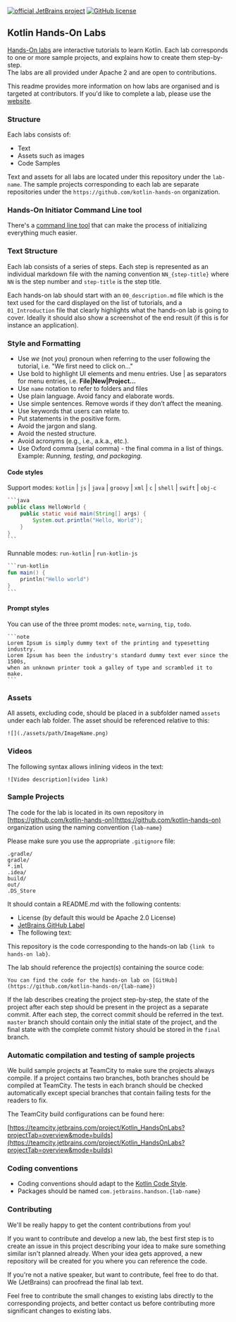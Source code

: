 [![official JetBrains project](https://jb.gg/badges/official.svg)](https://confluence.jetbrains.com/display/ALL/JetBrains+on+GitHub)
[![GitHub license](https://img.shields.io/badge/license-Apache%20License%202.0-blue.svg?style=flat)](https://www.apache.org/licenses/LICENSE-2.0)


## Kotlin Hands-On Labs

[Hands-On labs](https://play.kotlinlang.org/hands-on) are interactive tutorials to learn Kotlin.
Each lab corresponds to one or more sample projects, and explains how to create them step-by-step.   
The labs are all provided under Apache 2 and are open to contributions. 

This readme provides more information on how labs are organised and is targeted at contributors.
If you'd like to complete a lab, please use the [website](https://play.kotlinlang.org/hands-on).


### Structure

Each labs consists of:

* Text
* Assets such as images
* Code Samples

Text and assets for all labs are located under this repository under the `lab-name`.
The sample projects corresponding to each lab are separate repositories under the `https://github.com/kotlin-hands-on` organization.  

### Hands-On Initiator Command Line tool

There's a [command line tool](https://github.com/kotlin-hands-on/hands-on-init) that can make the process of
initializing everything much easier.


### Text Structure

Each lab consists of a series of steps.
Each step is represented as an individual markdown file with the naming convention `NN_{step-title}` where
`NN` is the step number and `step-title` is the step title. 

Each hands-on lab should start with an `00_description.md` file which is the text used for the card displayed on the
list of tutorials, and a `01_Introduction` file that clearly highlights what the hands-on lab is going to cover.
Ideally it should also show a screenshot of the end result (if this is for instance an application). 

### Style and Formatting

* Use *we* (not *you*) pronoun when referring to the user following the tutorial, i.e. "We first need to click on..." 
* Use bold to highlight UI elements and menu entries. Use | as separators for menu entries, i.e. **File|New|Project...**
* Use `name` notation to refer to folders and files
* Use plain language. Avoid fancy and elaborate words. 
* Use simple sentences. Remove words if they don’t affect the meaning.
* Use keywords that users can relate to. 
* Put statements in the positive form.
* Avoid the jargon and slang.
* Avoid the nested structure. 
* Avoid acronyms (e.g., i.e., a.k.a., etc.).
* Use Oxford comma (serial comma) - the final comma in a list of things. Example: _Running, testing, and packaging._

#### Code styles

Support modes: `kotlin` | `js` | `java` | `groovy` | `xml` | `c` | `shell` | `swift` | `obj-c`

```java
`​`​`java
public class HelloWorld {
    public static void main(String[] args) {
        System.out.println("Hello, World");
    }
}
`​`​`
```

Runnable modes: `run-kotlin` | `run-kotlin-js`

```kotlin
`​`​`run-kotlin
fun main() {
    println("Hello world")
}
`​`​`
```


#### Prompt styles

You can use of the three promt modes: `note`, `warning`, `tip`, `todo`.

```
`​`​`note
Lorem Ipsum is simply dummy text of the printing and typesetting industry. 
Lorem Ipsum has been the industry's standard dummy text ever since the 1500s, 
when an unknown printer took a galley of type and scrambled it to make.
`​`​`
```

### Assets

All assets, excluding code, should be placed in a subfolder named `assets` under each lab folder. 
The asset should be referenced relative to this:

```
![](./assets/path/ImageName.png)
```

### Videos

The following syntax allows inlining videos in the text:

```
![Video description](video link) 
```

### Sample Projects

The code for the lab is located in its own repository in
[https://github.com/kotlin-hands-on](https://github.com/kotlin-hands-on) organization using the naming convention `{lab-name}`

Please make sure you use the appropriate `.gitignore` file:

```
.gradle/
gradle/
*.iml
.idea/
build/
out/
.DS_Store
```

It should contain a README.md with the following contents:

* License (by default this would be Apache 2.0 License)
* [JetBrains GitHub Label](https://confluence.jetbrains.com/display/ALL/JetBrains+on+GitHub)
* The following text:

This repository is the code corresponding to the hands-on lab `{link to hands-on lab}`. 

The lab should reference the project(s) containing the source code:

`You can find the code for the hands-on lab on [GitHub](https://github.com/kotlin-hands-on/{lab-name})`

If the lab describes creating the project step-by-step, the state of the project after each step should be present
in the project as a separate commit. After each step, the correct commit should be referred in the text. `master` branch
should contain only the initial state of the project, and the final state with the complete commit history should be
stored in the `final` branch.  

### Automatic compilation and testing of sample projects

We build sample projects at TeamCity to make sure the projects always compile. 
If a project contains two branches, both branches should be compiled at TeamCity.
The tests in each branch should be checked automatically except special branches
that contain failing tests for the readers to fix.

The TeamCity build configurations can be found here:

[https://teamcity.jetbrains.com/project/Kotlin_HandsOnLabs?projectTab=overview&mode=builds](https://teamcity.jetbrains.com/project/Kotlin_HandsOnLabs?projectTab=overview&mode=builds)

### Coding conventions

* Coding conventions should adapt to the [Kotlin Code Style](https://kotlinlang.org/docs/reference/coding-conventions.html). 
* Packages should be named `com.jetbrains.handson.{lab-name}` 

### Contributing

We'll be really happy to get the content contributions from you! 

If you want to contribute and develop a new lab, the best first step is to create an issue in this project describing
your idea to make sure something similar isn't planned already.
When your idea gets approved, a new repository will be created for you where you can reference the code.

If you're not a native speaker, but want to contribute, feel free to do that.
We (JetBrains) can proofread the final lab text. 

Feel free to contribute the small changes to existing labs directly to the corresponding projects, and better contact us
before contributing more significant changes to existing labs. 
